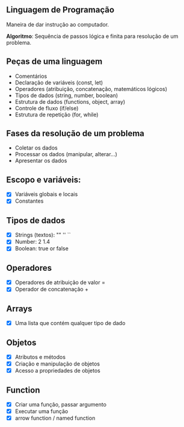 ## Linguagem de Programação

Maneira de dar instrução ao computador.

**Algoritmo**: Sequência de passos lógica e finita para resolução de um problema.

## Peças de uma linguagem

- Comentários 
- Declaração de variáveis (const, let)
- Operadores (atribuição, concatenação, matemáticos lógicos)
- Tipos de dados (string, number, boolean)
- Estrutura de dados (functions, object, array)
- Controle de fluxo (if/else)
- Estrutura de repetição (for, while)

## Fases da resolução de um problema

- Coletar os dados
- Processar os dados (manipular, alterar...)
- Apresentar os dados

## Escopo e variáveis:

- [x] Variáveis globais e locais
- [x] Constantes

## Tipos de dados

- [x] Strings (textos): "" '' ``
- [x] Number: 2 1.4 
- [x] Boolean: true or false

## Operadores

- [x] Operadores de atribuição de valor =
- [x] Operador de concatenação +

## Arrays

- [x] Uma lista que contém qualquer tipo de dado

## Objetos
- [x] Atributos e métodos
- [x] Criação e manipulação de objetos
- [x] Acesso a propriedades de objetos

## Function
- [x] Criar uma função, passar argumento
- [x] Executar uma função
- [x] arrow function / named function
